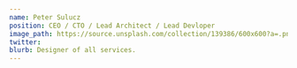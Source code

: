```yaml
---
name: Peter Sulucz
position: CEO / CTO / Lead Architect / Lead Devloper
image_path: https://source.unsplash.com/collection/139386/600x600?a=.png
twitter: 
blurb: Designer of all services.
---
```

